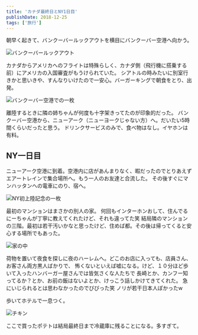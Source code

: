 ```yaml
---
title: 'カナダ最終日とNY1日目'
publishDate: 2018-12-25
tags: ['旅行']
---
```


朝早く起きて、バンクーバールックアウトを横目にバンクーバー空港へ向かう。

<p class="max-w-full my-11 mx-auto mb-7"><img class="mx-auto align-top" src="/blog/images/8/1.jpg" alt="バンクーバールックアウト"></p>

カナダからアメリカへのフライトは特殊らしく、カナダ側（飛行機に搭乗する前）にアメリカの入国審査がもうけられていた。
シアトルの時みたいに別室行きかと思いきや、すんなりいけたので一安心。バーガーキングで朝食をとり、出発。

<p class="max-w-full my-11 mx-auto mb-7"><img class="mx-auto align-top" src="/blog/images/8/2.jpg" alt="バンクーバー空港での一枚"></p>

離陸するときに隣の姉ちゃんが何度も十字架きってたのが印象的だった。
バンクーバー空港から、ニューアーク（ニューヨークじゃない方）へ。だいたい5時間くらいだったと思う。
ドリンクサービスのみで、食べ物はなし。イヤホンは有料。

## NY一日目

ニューアーク空港に到着。空港内に店があんまりなく、暇だったのでとりあえずエアートレインで集合場所へ。もう一人のお友達と合流した。
その後すぐにマンハッタンへの電車にのり、宿へ。

<p class="max-w-full my-11 mx-auto mb-7"><img class="mx-auto align-top" src="/blog/images/8/3.jpg" alt="NY初上陸記念の一枚"></p>

最初のマンションはまさかの別人の家。
何回もインターホンおして、住んでるにーちゃんが丁寧に教えてくれたけど、それも違ってた笑
結局隣のマンションの三階。最初は若干汚いかなと思ったけど、住めば都。その後は帰ってくると安心する場所でもあった。

<p class="max-w-full my-11 mx-auto mb-7"><img class="mx-auto align-top" src="/blog/images/8/4.jpg" alt="家の中"></p>

荷物を置いて夜食を探しに夜のハーレムへ。どこのお店に入っても、店員さん、お客さん両方黒人ばかりで、
怖くないといえば嘘になる。けど、１０分ほど歩いて入ったハンバーガー屋さんでは皆気さくな人たちで
長崎とか、カンフー知ってるか？とか、お前の飯はないよとか、けっこう話しかけてきてくれた。
急にいじられるとは思わなかったのでびびった笑 ノリが若干日本人ぽかったw

歩いてホテルで一息つく。

<p class="max-w-full my-11 mx-auto mb-7"><img class="mx-auto align-top" src="/blog/images/8/5.jpg" alt="チキン"></p>

ここで買ったポテトは結局最終日まで冷蔵庫に残ることになる。多すぎて。

